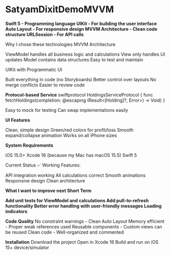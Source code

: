 # SatyamDixitDemoMVVM

**Swift 5 - Programming language
UIKit - For building the user interface
Auto Layout - For responsive design
MVVM Architecture - Clean code structure
URLSession - For API calls**

Why I chose these technologies
MVVM Architecture

ViewModel handles all business logic and calculations
View only handles UI updates
Model contains data structures
Easy to test and maintain

UIKit with Programmatic UI

Built everything in code (no Storyboards)
Better control over layouts
No merge conflicts
Easier to review code

**Protocol-based Service**
swiftprotocol HoldingsServiceProtocol {
    func fetchHoldings(completion: @escaping (Result<[Holding]?, Error>) -> Void)
}

Easy to mock for testing
Can swap implementations easily


**UI Features**

Clean, simple design
Green/red colors for profit/loss
Smooth expand/collapse animation
Works on all iPhone sizes


**System Requirements**

iOS 15.0+ 
Xcode 16 (because my Mac has macOS 15.5)
Swift 5

Current Status
✅ Working Features:

API integration working
All calculations correct
Smooth animations
Responsive design
Clean architecture

**What I want to improve next
Short Term**

**Add unit tests for ViewModel and calculations
Add pull-to-refresh functionality
Better error handling with user-friendly messages
Loading indicators**


**Code Quality**
No constraint warnings - Clean Auto Layout
Memory efficient - Proper weak references used
Reusable components - Custom views can be reused
Clean code - Well-organized and commented

**Installation**
Download the project
Open in Xcode 16
Build and run on iOS 15+ device/simulator
